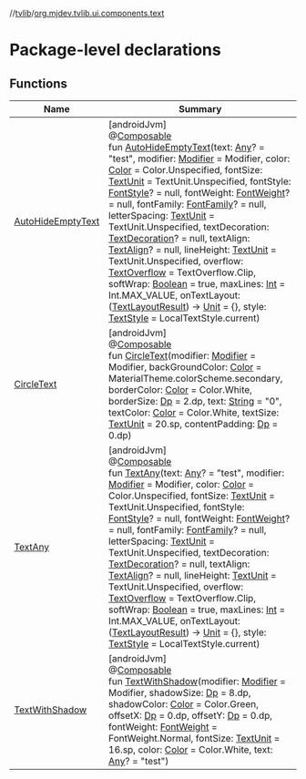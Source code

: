//[tvlib](../../index.md)/[org.mjdev.tvlib.ui.components.text](index.md)

# Package-level declarations

## Functions

| Name | Summary |
|---|---|
| [AutoHideEmptyText](-auto-hide-empty-text.md) | [androidJvm]<br>@[Composable](https://developer.android.com/reference/kotlin/androidx/compose/runtime/Composable.html)<br>fun [AutoHideEmptyText](-auto-hide-empty-text.md)(text: [Any](https://kotlinlang.org/api/latest/jvm/stdlib/kotlin/-any/index.html)? = &quot;test&quot;, modifier: [Modifier](https://developer.android.com/reference/kotlin/androidx/compose/ui/Modifier.html) = Modifier, color: [Color](https://developer.android.com/reference/kotlin/androidx/compose/ui/graphics/Color.html) = Color.Unspecified, fontSize: [TextUnit](https://developer.android.com/reference/kotlin/androidx/compose/ui/unit/TextUnit.html) = TextUnit.Unspecified, fontStyle: [FontStyle](https://developer.android.com/reference/kotlin/androidx/compose/ui/text/font/FontStyle.html)? = null, fontWeight: [FontWeight](https://developer.android.com/reference/kotlin/androidx/compose/ui/text/font/FontWeight.html)? = null, fontFamily: [FontFamily](https://developer.android.com/reference/kotlin/androidx/compose/ui/text/font/FontFamily.html)? = null, letterSpacing: [TextUnit](https://developer.android.com/reference/kotlin/androidx/compose/ui/unit/TextUnit.html) = TextUnit.Unspecified, textDecoration: [TextDecoration](https://developer.android.com/reference/kotlin/androidx/compose/ui/text/style/TextDecoration.html)? = null, textAlign: [TextAlign](https://developer.android.com/reference/kotlin/androidx/compose/ui/text/style/TextAlign.html)? = null, lineHeight: [TextUnit](https://developer.android.com/reference/kotlin/androidx/compose/ui/unit/TextUnit.html) = TextUnit.Unspecified, overflow: [TextOverflow](https://developer.android.com/reference/kotlin/androidx/compose/ui/text/style/TextOverflow.html) = TextOverflow.Clip, softWrap: [Boolean](https://kotlinlang.org/api/latest/jvm/stdlib/kotlin/-boolean/index.html) = true, maxLines: [Int](https://kotlinlang.org/api/latest/jvm/stdlib/kotlin/-int/index.html) = Int.MAX_VALUE, onTextLayout: ([TextLayoutResult](https://developer.android.com/reference/kotlin/androidx/compose/ui/text/TextLayoutResult.html)) -&gt; [Unit](https://kotlinlang.org/api/latest/jvm/stdlib/kotlin/-unit/index.html) = {}, style: [TextStyle](https://developer.android.com/reference/kotlin/androidx/compose/ui/text/TextStyle.html) = LocalTextStyle.current) |
| [CircleText](-circle-text.md) | [androidJvm]<br>@[Composable](https://developer.android.com/reference/kotlin/androidx/compose/runtime/Composable.html)<br>fun [CircleText](-circle-text.md)(modifier: [Modifier](https://developer.android.com/reference/kotlin/androidx/compose/ui/Modifier.html) = Modifier, backGroundColor: [Color](https://developer.android.com/reference/kotlin/androidx/compose/ui/graphics/Color.html) = MaterialTheme.colorScheme.secondary, borderColor: [Color](https://developer.android.com/reference/kotlin/androidx/compose/ui/graphics/Color.html) = Color.White, borderSize: [Dp](https://developer.android.com/reference/kotlin/androidx/compose/ui/unit/Dp.html) = 2.dp, text: [String](https://kotlinlang.org/api/latest/jvm/stdlib/kotlin/-string/index.html) = &quot;0&quot;, textColor: [Color](https://developer.android.com/reference/kotlin/androidx/compose/ui/graphics/Color.html) = Color.White, textSize: [TextUnit](https://developer.android.com/reference/kotlin/androidx/compose/ui/unit/TextUnit.html) = 20.sp, contentPadding: [Dp](https://developer.android.com/reference/kotlin/androidx/compose/ui/unit/Dp.html) = 0.dp) |
| [TextAny](-text-any.md) | [androidJvm]<br>@[Composable](https://developer.android.com/reference/kotlin/androidx/compose/runtime/Composable.html)<br>fun [TextAny](-text-any.md)(text: [Any](https://kotlinlang.org/api/latest/jvm/stdlib/kotlin/-any/index.html)? = &quot;test&quot;, modifier: [Modifier](https://developer.android.com/reference/kotlin/androidx/compose/ui/Modifier.html) = Modifier, color: [Color](https://developer.android.com/reference/kotlin/androidx/compose/ui/graphics/Color.html) = Color.Unspecified, fontSize: [TextUnit](https://developer.android.com/reference/kotlin/androidx/compose/ui/unit/TextUnit.html) = TextUnit.Unspecified, fontStyle: [FontStyle](https://developer.android.com/reference/kotlin/androidx/compose/ui/text/font/FontStyle.html)? = null, fontWeight: [FontWeight](https://developer.android.com/reference/kotlin/androidx/compose/ui/text/font/FontWeight.html)? = null, fontFamily: [FontFamily](https://developer.android.com/reference/kotlin/androidx/compose/ui/text/font/FontFamily.html)? = null, letterSpacing: [TextUnit](https://developer.android.com/reference/kotlin/androidx/compose/ui/unit/TextUnit.html) = TextUnit.Unspecified, textDecoration: [TextDecoration](https://developer.android.com/reference/kotlin/androidx/compose/ui/text/style/TextDecoration.html)? = null, textAlign: [TextAlign](https://developer.android.com/reference/kotlin/androidx/compose/ui/text/style/TextAlign.html)? = null, lineHeight: [TextUnit](https://developer.android.com/reference/kotlin/androidx/compose/ui/unit/TextUnit.html) = TextUnit.Unspecified, overflow: [TextOverflow](https://developer.android.com/reference/kotlin/androidx/compose/ui/text/style/TextOverflow.html) = TextOverflow.Clip, softWrap: [Boolean](https://kotlinlang.org/api/latest/jvm/stdlib/kotlin/-boolean/index.html) = true, maxLines: [Int](https://kotlinlang.org/api/latest/jvm/stdlib/kotlin/-int/index.html) = Int.MAX_VALUE, onTextLayout: ([TextLayoutResult](https://developer.android.com/reference/kotlin/androidx/compose/ui/text/TextLayoutResult.html)) -&gt; [Unit](https://kotlinlang.org/api/latest/jvm/stdlib/kotlin/-unit/index.html) = {}, style: [TextStyle](https://developer.android.com/reference/kotlin/androidx/compose/ui/text/TextStyle.html) = LocalTextStyle.current) |
| [TextWithShadow](-text-with-shadow.md) | [androidJvm]<br>@[Composable](https://developer.android.com/reference/kotlin/androidx/compose/runtime/Composable.html)<br>fun [TextWithShadow](-text-with-shadow.md)(modifier: [Modifier](https://developer.android.com/reference/kotlin/androidx/compose/ui/Modifier.html) = Modifier, shadowSize: [Dp](https://developer.android.com/reference/kotlin/androidx/compose/ui/unit/Dp.html) = 8.dp, shadowColor: [Color](https://developer.android.com/reference/kotlin/androidx/compose/ui/graphics/Color.html) = Color.Green, offsetX: [Dp](https://developer.android.com/reference/kotlin/androidx/compose/ui/unit/Dp.html) = 0.dp, offsetY: [Dp](https://developer.android.com/reference/kotlin/androidx/compose/ui/unit/Dp.html) = 0.dp, fontWeight: [FontWeight](https://developer.android.com/reference/kotlin/androidx/compose/ui/text/font/FontWeight.html) = FontWeight.Normal, fontSize: [TextUnit](https://developer.android.com/reference/kotlin/androidx/compose/ui/unit/TextUnit.html) = 16.sp, color: [Color](https://developer.android.com/reference/kotlin/androidx/compose/ui/graphics/Color.html) = Color.White, text: [Any](https://kotlinlang.org/api/latest/jvm/stdlib/kotlin/-any/index.html)? = &quot;test&quot;) |

